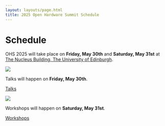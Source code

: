 ```yaml
---
layout: layouts/page.html
title: 2025 Open Hardware Summit Schedule
---
```


# Schedule

OHS 2025 will take place on **Friday, May 30th** and **Saturday, May 31st** at [The Nucleus Building, The University of Edinburgh][nucleus-building].

[nucleus-building]: https://science-engineering.ed.ac.uk/nucleus-building

<div class="lil-guy is-right">
    <img src="/static/images/lil-guy-6-color.svg">
    <div class="big-quote has-yellow-outlined-shadow">
        <p>Talks will happen on <strong>Friday, May 30th</strong>.</p>
        <p>
            <a href="/talks" class="button">Talks</a>
        </p>
    </div>
</div>
<div class="lil-guy is-left">
    <img src="/static/images/lil-guy-1-color.svg">
    <div class="big-quote  has-yellow-outlined-shadow">
        <p>Workshops will happen on <strong>Saturday, May 31st</strong>.</p>
        <p>
            <a href="/workshops" class="button">Workshops</a>
        </p>
    </div>
</div>
